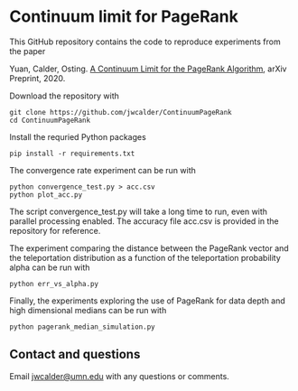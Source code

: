 # Continuum limit for PageRank

This GitHub repository contains the code to reproduce experiments from the paper 

Yuan, Calder, Osting. [A Continuum Limit for the PageRank Algorithm](https://arxiv.org/abs/2001.08973), arXiv Preprint, 2020.

Download the repository with

```
git clone https://github.com/jwcalder/ContinuumPageRank
cd ContinuumPageRank
```

Install the requried Python packages

```
pip install -r requirements.txt
```

The convergence rate experiment can be run with

```
python convergence_test.py > acc.csv
python plot_acc.py
```

The script convergence_test.py will take a long time to run, even with parallel processing enabled. The accuracy file acc.csv is provided in the repository for reference.

The experiment comparing the distance between the PageRank vector and the teleportation distribution as a function of the teleportation probability alpha can be run with

```
python err_vs_alpha.py
```

Finally, the experiments exploring the use of PageRank for data depth and high dimensional medians can be run with

```
python pagerank_median_simulation.py
```


## Contact and questions


Email <jwcalder@umn.edu> with any questions or comments.

